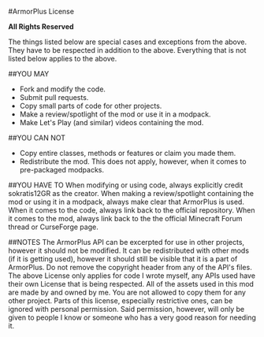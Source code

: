 #ArmorPlus License

**All Rights Reserved**

The things listed below are special cases and exceptions from the above. They have to be respected in addition to the above. Everything that is not listed below applies to the above.

##YOU MAY
* Fork and modify the code.
* Submit pull requests.
* Copy small parts of code for other projects.
* Make a review/spotlight of the mod or use it in a modpack.
* Make Let's Play (and similar) videos containing the mod.

##YOU CAN NOT
* Copy entire classes, methods or features or claim you made them.
* Redistribute the mod. This does not apply, however, when it comes to pre-packaged modpacks.

##YOU HAVE TO
When modifying or using code, always explicitly credit sokratis12GR as the creator.
When making a review/spotlight containing the mod or using it in a modpack, always make clear that ArmorPlus is used.
When it comes to the code, always link back to the official repository.
When it comes to the mod, always link back to the the official Minecraft Forum thread or CurseForge page.

##NOTES
The ArmorPlus API can be excerpted for use in other projects, however it should not be modified. It can be redistributed with other mods (if it is getting used), however it should still be visible that it is a part of ArmorPlus. Do not remove the copyright header from any of the API's files.
The above License only applies for code I wrote myself, any APIs used have their own License that is being respected.
All of the assets used in this mod are made by and owned by me. You are not allowed to copy them for any other project.
Parts of this license, especially restrictive ones, can be ignored with personal permission. Said permission, however, will only be given to people I know or someone who has a very good reason for needing it.
